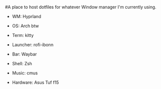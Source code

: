 #A place to host dotfiles for whatever Window manager I'm currently using.

* WM: Hyprland
 
* OS: Arch btw
 
* Term: kitty
 
* Launcher: rofi-ibonn
 
* Bar: Waybar
 
* Shell: Zsh
 
* Music: cmus
 
* Hardware: Asus Tuf f15
